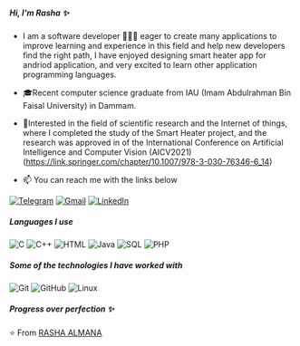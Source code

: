 

<!--
**almanarasha/almanarasha** is a ✨ _special_ ✨ repository because its `README.md` (this file) appears on your GitHub profile.

Here are some ideas to get you started:

- 🔭 I’m currently working on ...
- 🌱 I’m currently learning ...
- 👯 I’m looking to collaborate on ...
- 🤔 I’m looking for help with ...
- 💬 Ask me about ...
- 📫 How to reach me: ...
- 😄 Pronouns: ...
- ⚡ Fun fact: ...
-->

##### Hi, I'm Rasha ✨

- I am a software developer 🧑🏻‍💻 eager to create many applications to improve learning and experience in this field and help new developers find the right path, I have enjoyed designing smart heater app for andriod application, and very excited to learn other application programming languages.

- 🎓Recent computer science graduate from IAU (Imam Abdulrahman Bin Faisal University) in Dammam.

- 🔭Interested in the field of scientific research and the Internet of things, where I completed the study of the Smart Heater project, and the research was approved in of the International Conference on Artificial Intelligence and Computer Vision (AICV2021) (https://link.springer.com/chapter/10.1007/978-3-030-76346-6_14)


- :mailbox: You can reach me with the links below

[![Telegram](https://img.shields.io/badge/-TELEGRAM-2CA5E0?style=for-the-badge&logo=telegram&logoColor=white)](https://t.me/almanarasha)
[![Gmail](https://img.shields.io/badge/-GMAIL-D14836?style=for-the-badge&logo=gmail&logoColor=white)](mailto:almanarasha@gmail.com)
[![LinkedIn](https://img.shields.io/badge/-LINKEDIN-0077B5?style=for-the-badge&logo=linkedin&logoColor=white)](https://www.linkedin.com/in/rasha-almana-05b03519a/)


##### Languages I use

![C](https://img.shields.io/badge/-C-222222?style=flat&logo=c)
![C++](https://img.shields.io/badge/-C++-222222?style=flat&logo=c%2B%2B)
![HTML](https://img.shields.io/badge/-HTML-222222?style=flat&logo=html)
![Java](https://img.shields.io/badge/-Java-222222?style=flat&logo=java)
![SQL](https://img.shields.io/badge/-SQL-222222?style=flat&logo=postgresql)
![PHP](https://img.shields.io/badge/-PHP-222222?style=flat&logo=PHP)

##### Some of the technologies I have worked with

![Git](https://img.shields.io/badge/-Git-222222?style=flat&logo=git&logoColor=F05032)
![GitHub](https://img.shields.io/badge/-GitHub-222222?style=flat&logo=github&logoColor=181717)
![Linux](https://img.shields.io/badge/-Linux-222222?style=flat&logo=linux&logoColor=FCC624)



#####  Progress over perfection ✨




⭐️ From [RASHA ALMANA](https://github.com/almanarasha)
